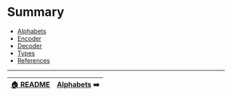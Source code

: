 # Summary

* [Alphabets](Alphabets.md)
* [Encoder](Encoder.md)
* [Decoder](Decoder.md)
* [Types](Types.md)
* [References](References.md)

---

<p align="center">

| [🏠 README](../README.md) | [Alphabets](Alphabets.md) ➡️|
|:-------------------------------:|:----------------------------:|
</p>
